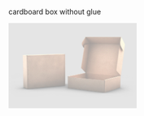 cardboard box without glue

<img src="https://github.com/universalbit-dev/cnc-router-machines/blob/main/g-code/packaging/images/box.jpg" width="50%"></img>

